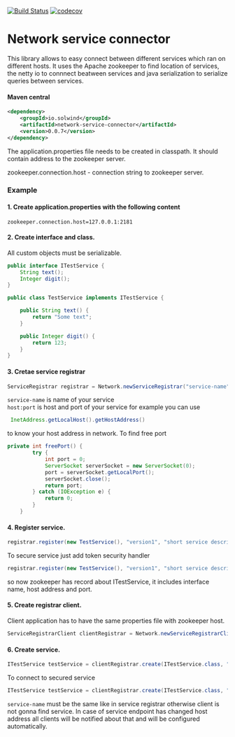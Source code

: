 [![Build Status](https://travis-ci.org/thesolwind/network-service-connector.svg?branch=master)](https://travis-ci.org/thesolwind/network-service-connector)
[![codecov](https://codecov.io/gh/thesolwind/network-service-connector/branch/master/graph/badge.svg)](https://codecov.io/gh/thesolwind/network-service-connector)
# Network service connector

This library allows to easy connect between different services which ran on different hosts. It uses the Apache zookeeper to find location of services, the netty io to connnect beatween services and java serialization to serialize queries between services.

#### Maven central
```xml
<dependency>
    <groupId>io.solwind</groupId>
    <artifactId>network-service-connector</artifactId>
    <version>0.0.7</version>
</dependency>
```

The application.properties file needs to be created in classpath. 
It should contain address to the zookeeper server.

zookeeper.connection.host - connection string to zookeeper server.<br/>

### Example
#### 1. Create application.properties with the following content
```properties
zookeeper.connection.host=127.0.0.1:2181
```

#### 2. Create interface and class. 

All custom objects must be serializable.
```java
public interface ITestService {
    String text();
    Integer digit();
}

public class TestService implements ITestService {

    public String text() {
        return "Some text";
    }

    public Integer digit() {
        return 123;
    }
}
```

#### 3. Cretae service registrar
```java
ServiceRegistrar registrar = Network.newServiceRegistrar("service-name", "host:port", new ZookeeperDiscoveryConnector(), new NettyIoRmiConnectorServer());
```
`service-name` is name of your service<br/>
`host:port` is host and port of your service for example you can use
```java
 InetAddress.getLocalHost().getHostAddress()
```
to know your host address in network. To find free port
```java
private int freePort() {
        try {
            int port = 0;
            ServerSocket serverSocket = new ServerSocket(0);
            port = serverSocket.getLocalPort();
            serverSocket.close();
            return port;
        } catch (IOException e) {
            return 0;
        }
    }
```

#### 4. Register service.
```java
registrar.register(new TestService(), "version1", "short service description");
```
To secure service just add token security handler
```java
registrar.register(new TestService(), "version1", "short service description", token -> token.equals("sometoken"));
```
so now zookeeper has record about ITestService, it includes interface name, host address and port.

#### 5. Create registrar client.

Client application has to have the same properties file with zookeeper host.
```java
ServiceRegistrarClient clientRegistrar = Network.newServiceRegistrarClient(new ZookeeperDiscoveryConnector());
```

#### 6. Create service.
```java
ITestService testService = clientRegistrar.create(ITestService.class, "service-name", new NettyIoRmiConnectorClient());
```
To connect to secured service
```java
ITestService testService = clientRegistrar.create(ITestService.class, "service-name", new NettyIoRmiConnectorClient(), "sometoken");
```
`service-name` must be the same like in service registrar otherwise client is not gonna find service.
In case of service endpoint has changed host address all clients will be notified about that and will be configured automatically. 
